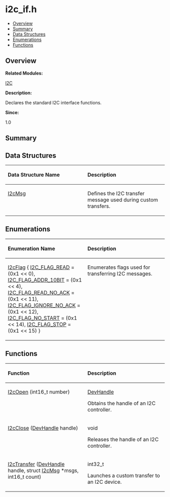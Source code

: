 # i2c\_if.h<a name="EN-US_TOPIC_0000001054479535"></a>

-   [Overview](#section128619600165627)
-   [Summary](#section2094038425165627)
-   [Data Structures](#nested-classes)
-   [Enumerations](#enum-members)
-   [Functions](#func-members)

## **Overview**<a name="section128619600165627"></a>

**Related Modules:**

[I2C](i2c.md)

**Description:**

Declares the standard I2C interface functions. 

**Since:**

1.0

## **Summary**<a name="section2094038425165627"></a>

## Data Structures<a name="nested-classes"></a>

<a name="table1586257614165627"></a>
<table><thead align="left"><tr id="row351023303165627"><th class="cellrowborder" valign="top" width="50%" id="mcps1.1.3.1.1"><p id="p740360593165627"><a name="p740360593165627"></a><a name="p740360593165627"></a>Data Structure Name</p>
</th>
<th class="cellrowborder" valign="top" width="50%" id="mcps1.1.3.1.2"><p id="p1489113103165627"><a name="p1489113103165627"></a><a name="p1489113103165627"></a>Description</p>
</th>
</tr>
</thead>
<tbody><tr id="row1922984107165627"><td class="cellrowborder" valign="top" width="50%" headers="mcps1.1.3.1.1 "><p id="p453426949165627"><a name="p453426949165627"></a><a name="p453426949165627"></a><a href="i2cmsg.md">I2cMsg</a></p>
</td>
<td class="cellrowborder" valign="top" width="50%" headers="mcps1.1.3.1.2 "><p id="p17417393165627"><a name="p17417393165627"></a><a name="p17417393165627"></a>Defines the I2C transfer message used during custom transfers. </p>
</td>
</tr>
</tbody>
</table>

## Enumerations<a name="enum-members"></a>

<a name="table208715155165627"></a>
<table><thead align="left"><tr id="row1551150252165627"><th class="cellrowborder" valign="top" width="50%" id="mcps1.1.3.1.1"><p id="p63042454165627"><a name="p63042454165627"></a><a name="p63042454165627"></a>Enumeration Name</p>
</th>
<th class="cellrowborder" valign="top" width="50%" id="mcps1.1.3.1.2"><p id="p1439743886165627"><a name="p1439743886165627"></a><a name="p1439743886165627"></a>Description</p>
</th>
</tr>
</thead>
<tbody><tr id="row1718954417165627"><td class="cellrowborder" valign="top" width="50%" headers="mcps1.1.3.1.1 "><p id="p1652796845165627"><a name="p1652796845165627"></a><a name="p1652796845165627"></a><a href="i2c.md#ga32b58f021632085445d80c80e382a546">I2cFlag</a> {   <a href="i2c.md#gga32b58f021632085445d80c80e382a546a65c5829d919f53dbc00b4c4e3f5a2f7a">I2C_FLAG_READ</a> = (0x1 &lt;&lt; 0), <a href="i2c.md#gga32b58f021632085445d80c80e382a546a830aec226b260e4624fb81f355e4fbd6">I2C_FLAG_ADDR_10BIT</a> = (0x1 &lt;&lt; 4), <a href="i2c.md#gga32b58f021632085445d80c80e382a546a801a2ec0dcf3069ba412311d00e45356">I2C_FLAG_READ_NO_ACK</a> = (0x1 &lt;&lt; 11), <a href="i2c.md#gga32b58f021632085445d80c80e382a546a6c8d6f7ba01b0e45fb73ee5883ba311c">I2C_FLAG_IGNORE_NO_ACK</a> = (0x1 &lt;&lt; 12),   <a href="i2c.md#gga32b58f021632085445d80c80e382a546a87b7c3b732260789c5acd9245171ad25">I2C_FLAG_NO_START</a> = (0x1 &lt;&lt; 14), <a href="i2c.md#gga32b58f021632085445d80c80e382a546a641c29990d13fe5f840b495dca8e21e9">I2C_FLAG_STOP</a> = (0x1 &lt;&lt; 15) }</p>
</td>
<td class="cellrowborder" valign="top" width="50%" headers="mcps1.1.3.1.2 "><p id="p1200057953165627"><a name="p1200057953165627"></a><a name="p1200057953165627"></a>Enumerates flags used for transferring I2C messages. </p>
</td>
</tr>
</tbody>
</table>

## Functions<a name="func-members"></a>

<a name="table2104986207165627"></a>
<table><thead align="left"><tr id="row1753602323165627"><th class="cellrowborder" valign="top" width="50%" id="mcps1.1.3.1.1"><p id="p1720297129165627"><a name="p1720297129165627"></a><a name="p1720297129165627"></a>Function</p>
</th>
<th class="cellrowborder" valign="top" width="50%" id="mcps1.1.3.1.2"><p id="p1770296411165627"><a name="p1770296411165627"></a><a name="p1770296411165627"></a>Description</p>
</th>
</tr>
</thead>
<tbody><tr id="row1554102380165627"><td class="cellrowborder" valign="top" width="50%" headers="mcps1.1.3.1.1 "><p id="p1297922641165627"><a name="p1297922641165627"></a><a name="p1297922641165627"></a><a href="i2c.md#ga564086bbb2121cd6771c66c886da11b5">I2cOpen</a> (int16_t number)</p>
</td>
<td class="cellrowborder" valign="top" width="50%" headers="mcps1.1.3.1.2 "><p id="p758566898165627"><a name="p758566898165627"></a><a name="p758566898165627"></a><a href="common.md#gab8c2d38e46eec50bd097a27d3d8bf041">DevHandle</a> </p>
<p id="p246622755165627"><a name="p246622755165627"></a><a name="p246622755165627"></a>Obtains the handle of an I2C controller. </p>
</td>
</tr>
<tr id="row686067202165627"><td class="cellrowborder" valign="top" width="50%" headers="mcps1.1.3.1.1 "><p id="p597549966165627"><a name="p597549966165627"></a><a name="p597549966165627"></a><a href="i2c.md#ga3ca9d500e6fb6592a04f7dc33806c13e">I2cClose</a> (<a href="common.md#gab8c2d38e46eec50bd097a27d3d8bf041">DevHandle</a> handle)</p>
</td>
<td class="cellrowborder" valign="top" width="50%" headers="mcps1.1.3.1.2 "><p id="p1873875376165627"><a name="p1873875376165627"></a><a name="p1873875376165627"></a>void </p>
<p id="p872380995165627"><a name="p872380995165627"></a><a name="p872380995165627"></a>Releases the handle of an I2C controller. </p>
</td>
</tr>
<tr id="row1617341674165627"><td class="cellrowborder" valign="top" width="50%" headers="mcps1.1.3.1.1 "><p id="p1748730061165627"><a name="p1748730061165627"></a><a name="p1748730061165627"></a><a href="i2c.md#ga2395dc94da99c2b990096c659fcefc72">I2cTransfer</a> (<a href="common.md#gab8c2d38e46eec50bd097a27d3d8bf041">DevHandle</a> handle, struct <a href="i2cmsg.md">I2cMsg</a> *msgs, int16_t count)</p>
</td>
<td class="cellrowborder" valign="top" width="50%" headers="mcps1.1.3.1.2 "><p id="p1210012438165627"><a name="p1210012438165627"></a><a name="p1210012438165627"></a>int32_t </p>
<p id="p999411075165627"><a name="p999411075165627"></a><a name="p999411075165627"></a>Launches a custom transfer to an I2C device. </p>
</td>
</tr>
</tbody>
</table>

